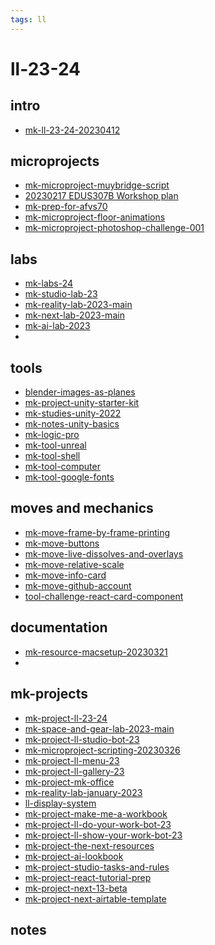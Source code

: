 ```yaml
---
tags: ll
---
```


ll-23-24
===

intro
---
- [mk-ll-23-24-20230412](/yHw0U9nvQ5yGxpIK1yLsaw)


microprojects
---

- [mk-microproject-muybridge-script](/jCQ4LP1dT0KDoECAD3f9LA)
- [20230217 EDUS307B Workshop plan](/PoKM8cYNSDyOCioB_nIQ-g)
- [mk-prep-for-afvs70](/7dGWufKuQ067jVD_McpNsw)
- [mk-microproject-floor-animations](/g6a11W-rTdKdld0mKP_Hlw)
- [mk-microproject-photoshop-challenge-001](/wF9a7ryPRiePvY7DgxovNg)


labs
---
- [mk-labs-24](/gUlWnEjNQi65qLj1Z4OdUQ)
- [mk-studio-lab-23](/2msBzIOxQOSCfRxof1oJiQ)
- [mk-reality-lab-2023-main](/Ka3BsxpxQZ6OxLnY37qEGw)
- [mk-next-lab-2023-main](/SUnU2yGaT7OpmeDAd8y5qQ)
- [mk-ai-lab-2023](/ttnCLFayTgup31j0b5TaJA)
- 



tools
---
- [blender-images-as-planes](/JmWCwLIhRYWnMGOYD-Mw5g)
- [mk-project-unity-starter-kit](/cJEbGtqrTfC5eEShwEKFHg)
- [mk-studies-unity-2022](/h-67jlQ9TMq0v_VJ61hi4g)
- [mk-notes-unity-basics](/ymkGk7D-QqyjWUZuZ0-_BQ)
- [mk-logic-pro](/WzkxzKU1RTOr8YLR2ulG3Q)
- [mk-tool-unreal](/gSvCHupCS_aZQzBFlOuqHg)
- [mk-tool-shell](/ZWzc1wVfQnGZLzwNyqISIA)
- [mk-tool-computer](/3jn85IEBTnG3w56vn1GZrA)
- [mk-tool-google-fonts](/67-Rhk9HQsGn98Spr9Xibg)


moves and mechanics
---
- [mk-move-frame-by-frame-printing](/2_cXM5l-T-Wygcc2OzHBHA)
- [mk-move-buttons](/jbsAzt4jRBuVDyrGAAu_qw)
- [mk-move-live-dissolves-and-overlays](/6NzLNPSyTdKPMdW62JAabQ)
- [mk-move-relative-scale](/p16WcKGZT2mq-XaskN9eSw)
- [mk-move-info-card](/9BMYCviZTt6KGLJLrLcHCg)
- [mk-move-github-account](/kalHyB6BTXSOcNS46bEUIw)
- [tool-challenge-react-card-component](/RSW1Z2z6Syini9JzPcNnSQ)


documentation
---
- [mk-resource-macsetup-20230321](/DBkNG0YVRj6oHcPGFB7ojA)
- 



mk-projects
---
- [mk-project-ll-23-24](/QGj55GXiRwCYHYH99TKGsA)
- [mk-space-and-gear-lab-2023-main](/8buRUq5mQCuQqxOR9E-K6g)
- [mk-project-ll-studio-bot-23](/WaxzlixRRomUG9ZZMnGwNw)
- [mk-microproject-scripting-20230326](/XQjaZnVwRA-2105a4dWiTg)
- [mk-project-ll-menu-23](/yKja1-RYRzyzqd6f_iaMUw)
- [mk-project-ll-gallery-23](/SH1aer_nTmC4xoP83sb3mA)
- [mk-project-mk-office](/rjbEJZWBRb6HavZnGRH9YQ)
- [mk-reality-lab-january-2023](/Ka3BsxpxQZ6OxLnY37qEGw)
- [ll-display-system](/kR0wvaghSASDw6_RmfN2kA)
- [mk-project-make-me-a-workbook](/TjrT_yi-S8mHJwhhN678IA)
- [mk-project-ll-do-your-work-bot-23](/5nHNH5jeTxaNB_L7K4oq6Q)
- [mk-project-ll-show-your-work-bot-23](/V9nbrZ8YTF2qmE3IiPOfeQ)
- [mk-project-the-next-resources](/jYlDRbm1TcuEdTzPG-obLw)
- [mk-project-ai-lookbook](/SfD7M4qwSIq4a3Ac7mBOhw)
- [mk-project-studio-tasks-and-rules](/xByCALhHT3WNCFgfzCz6wg)
- [mk-project-react-tutorial-prep](/QXWyXPO6QFGxbzUTRamSvw)
- [mk-project-next-13-beta](/-Ypr7r8TTjGg9a4TmATbaw)
- [mk-project-next-airtable-template](/VWbgN-QuTcimBX3oRIG1gQ)

notes
---